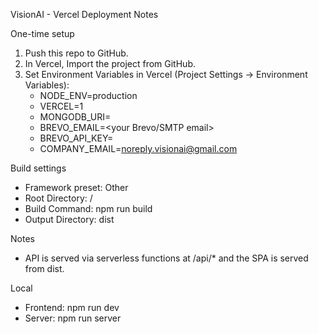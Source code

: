VisionAI - Vercel Deployment Notes

One-time setup
1. Push this repo to GitHub.
2. In Vercel, Import the project from GitHub.
3. Set Environment Variables in Vercel (Project Settings → Environment Variables):
   - NODE_ENV=production
   - VERCEL=1
   - MONGODB_URI=<your Mongo connection string>
   - BREVO_EMAIL=<your Brevo/SMTP email>
   - BREVO_API_KEY=<your Brevo API key>
   - COMPANY_EMAIL=noreply.visionai@gmail.com

Build settings
- Framework preset: Other
- Root Directory: /
- Build Command: npm run build
- Output Directory: dist

Notes
- API is served via serverless functions at /api/* and the SPA is served from dist.

Local
- Frontend: npm run dev
- Server: npm run server

